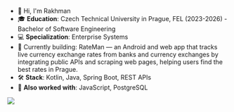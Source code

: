 -  👋 Hi, I'm Rakhman
- 🎓 **Education**: Czech Technical University in Prague, FEL (2023-2026) - Bachelor of Software Engineering
- 💻 **Specialization**: Enterprise Systems
- 📱 Currently building: RateMan — an Android and web app that tracks live currency exchange rates from banks and currency exchanges by integrating public APIs and scraping web pages, helping users find the best rates in Prague.
- 🛠️ **Stack**: Kotlin, Java, Spring Boot, REST APIs
- 🔧 **Also worked with**: JavaScript, PostgreSQL


![](https://github-readme-stats.vercel.app/api/top-langs/?username=Rakhmanidze&theme=dark&hide_border=false&include_all_commits=false&count_private=false&layout=compact)

